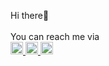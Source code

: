 



Hi there👋         
<br>
You can reach me via
<br>
  <a href="https://www.linkedin.com/in/saeed-shakuri-64a7b81aa/">
  <img src="https://user-images.githubusercontent.com/103886656/196713478-2f95c0a3-5259-4fc8-9a0a-318bc6b51657.png" width="20">
  </a>
   <a href="https://www.instagram.com/saeed_shakuri_m/">
  <img src="https://user-images.githubusercontent.com/103886656/196713633-2a52825d-b50d-4fbf-a453-96024020be71.png" width="20">
  </a>
   <a href="https://twitter.com/SaeedShakuri">
  <img src="https://user-images.githubusercontent.com/103886656/196714094-c15930f5-529e-4b87-bae9-799f79273625.png" width="20">
  </a>
  





